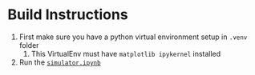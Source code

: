 # Build Instructions

1. First make sure you have a python virtual environment setup in `.venv` folder
   1. This VirtualEnv must have `matplotlib ipykernel` installed
1. Run the [`simulator.ipynb`](./simulator.ipynb)
